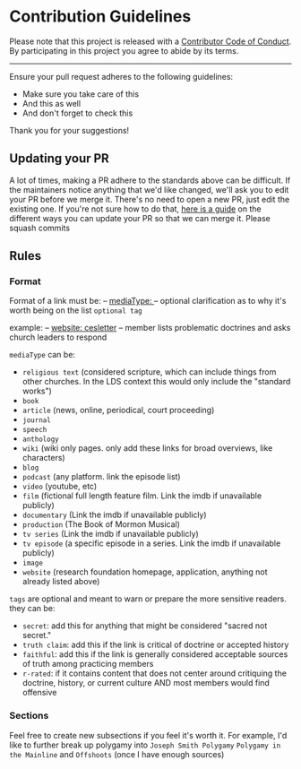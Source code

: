 # Contribution Guidelines

Please note that this project is released with a
[Contributor Code of Conduct](code-of-conduct.md). By participating in this
project you agree to abide by its terms.

---

Ensure your pull request adheres to the following guidelines:

- Make sure you take care of this
- And this as well
- And don't forget to check this

Thank you for your suggestions!


## Updating your PR

A lot of times, making a PR adhere to the standards above can be difficult.
If the maintainers notice anything that we'd like changed, we'll ask you to
edit your PR before we merge it. There's no need to open a new PR, just edit
the existing one. If you're not sure how to do that,
[here is a guide](https://github.com/RichardLitt/knowledge/blob/master/github/amending-a-commit-guide.md)
on the different ways you can update your PR so that we can merge it. Please squash commits

## Rules
### Format
Format of a link must be:
– [mediaType: <name or very short description>](url) – optional clarification as to why it's worth being on the list `optional tag`

example:
– [website: cesletter](https://cesletter.org) – member lists problematic doctrines and asks church leaders to respond

`mediaType` can be:
- `religious text` (considered scripture, which can include things from other churches. In the LDS context this would only include the "standard works")
- `book`
- `article` (news, online, periodical, court proceeding)
- `journal`
- `speech`
- `anthology`
- `wiki` (wiki only pages. only add these links for broad overviews, like characters)
- `blog`
- `podcast` (any platform. link the episode list)
- `video` (youtube, etc)
- `film` (fictional full length feature film. Link the imdb if unavailable publicly)
- `documentary` (Link the imdb if unavailable publicly)
- `production` (The Book of Mormon Musical)
- `tv series` (Link the imdb if unavailable publicly)
- `tv episode` (a specific episode in a series. Link the imdb if unavailable publicly)
- `image`
- `website` (research foundation homepage, application, anything not already listed above)

`tags` are optional and meant to warn or prepare the more sensitive readers. they can be:
- `secret`: add this for anything that might be considered "sacred not secret."
- `truth claim`: add this if the link is critical of doctrine or accepted history
- `faithful`: add this if the link is generally considered acceptable sources of truth among practicing members
- `r-rated`: if it contains content that does not center around critiquing the doctrine, history, or current culture AND most members would find offensive

### Sections
Feel free to create new subsections if you feel it's worth it. For example, I'd like to further break up polygamy into `Joseph Smith Polygamy` `Polygamy in the Mainline` and `Offshoots` (once I have enough sources)
